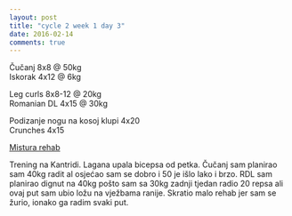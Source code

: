 ```yaml
---
layout: post
title: "cycle 2 week 1 day 3"
date: 2016-02-14
comments: true
---
```


Čučanj 8x8 @ 50kg  
Iskorak 4x12 @ 6kg  

Leg curls 8x8-12 @ 20kg  
Romanian DL 4x15 @ 30kg  

Podizanje nogu na kosoj klupi 4x20  
Crunches 4x15  

[Mistura rehab](/snagata/log/2015/07/20/mistura-rehab/)

Trening na Kantridi. Lagana upala bicepsa od petka. Čučanj sam planirao sam 40kg radit al osjećao sam se dobro i 50 je išlo lako i brzo. RDL sam planirao dignut na 40kg pošto sam sa 30kg zadnji tjedan radio 20 repsa ali ovaj put sam ubio ložu na vježbama ranije. Skratio malo rehab jer sam se žurio, ionako ga radim svaki put.
